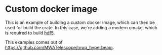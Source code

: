# Custom docker image

This is an example of building a custom docker image, which can then be used for build the crate. In this case, we're adding a modern cmake, which is required to build [hdf5](https://github.com/aldanor/hdf5-rust). 

This examples comes out of https://github.com/MWATelescope/mwa_hyperbeam.